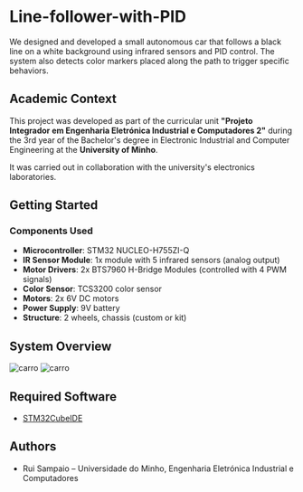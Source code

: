 # Line-follower-with-PID
We designed and developed a small autonomous car that follows a black line on a white background using infrared sensors and PID control. The system also detects color markers placed along the path to trigger specific behaviors.
##  Academic Context

This project was developed as part of the curricular unit **"Projeto Integrador em Engenharia Eletrónica Industrial e Computadores 2"** during the 3rd year of the Bachelor's degree in Electronic Industrial and Computer Engineering at the **University of Minho**.

It was carried out in collaboration with the university's electronics laboratories.

##  Getting Started

###  Components Used

-  **Microcontroller**: STM32 NUCLEO-H755ZI-Q  
-  **IR Sensor Module**: 1x module with 5 infrared sensors (analog output)
-  **Motor Drivers**: 2x BTS7960 H-Bridge Modules (controlled with 4 PWM signals)  
-  **Color Sensor**: TCS3200 color sensor  
-  **Motors**: 2x 6V DC motors  
-  **Power Supply**: 9V battery  
-  **Structure**: 2 wheels, chassis (custom or kit)
##  System Overview

![carro](https://github.com/user-attachments/assets/64c01c3f-5465-410b-bb84-4c0de3989864)
![carro](https://github.com/user-attachments/assets/64c01c3f-5465-410b-bb84-4c0de3989864)

## Required Software

- [STM32CubeIDE](https://www.st.com/en/development-tools/stm32cubeide.html)
## Authors

- Rui Sampaio – Universidade do Minho, Engenharia Eletrónica Industrial e Computadores

